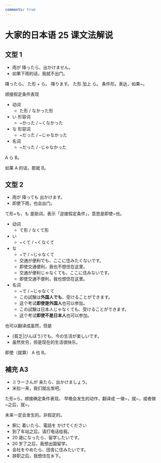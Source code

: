 ```yaml
---
comments: true
---
```


# 大家的日本语 25 课文法解说

## 文型 1

- 雨が 降ったら、出かけません。
- 如果下雨的话，我就不出门。

降ったら。  た形 + ら。   降ります。
た形 加上 ら。 条件形。表达，如果~。

顺接假定条件表现

- 动词
  - た形 / なかった形
- い 形容词
  - ~かった / ~くなかった
- な 形容词
  - ~だった / ~じゃなかった
- 名词
  - ~だった / -じゃなかった

A ら B。

如果 A 的话，那就 B。

## 文型 2

- 雨が 降っても 出かけます。
- 即使下雨，也会出门。

て形+も，も 是助词，表示「逆接假定条件」，意思是即使~也。

- 动词
  - て形 / なくて形 
- い
  - ~くて / ~くなくて
- な
  - ~で / ~じゃなくて
  - 交通が便利でも、ここに住みたくないです。
  - 即使交通便利，我也不想住在这里。
  - 交通が便利じゃなくても、ここに住みないです。
  - 即使交通不便利，我也想住在这里。
- 名词
  - ~で / ~じゃなくて
  - この試験は**外国人でも**、受けることができます。
  - 这个考试**即使是外国人**也可以参加。
  - この試験は日本人じゃなくても、受けることができます。
  - 这个考试**即使不是日本人**也可以参加。

也可以翻译成虽然，但是

- {貧乏|びんぼう}でも、今の生活が楽しいです。
- 虽然贫穷，但是现在的生活很快乐。

即使（就算） A 也 B。

## 補充 A3

- ミラーさんが 来たら、出かけましょう。
- 米拉一来，我们就出发吧。

た形+ら，顺接确定条件表现。 早晚会发生的动作，翻译成 一做~，就~，或者做~之后，就~。

未来一定会发生的。非假定的。

- 駅に 着いたら、電話を かけてください
- 到了车站之后，请打电话给我。
- 20 歳になったら、留学したいです。
- 20 岁了之后，我想出国留学。
- 会社をやめたら、田舎に住みたいです。
- 辞职之后，我想住在乡下。

